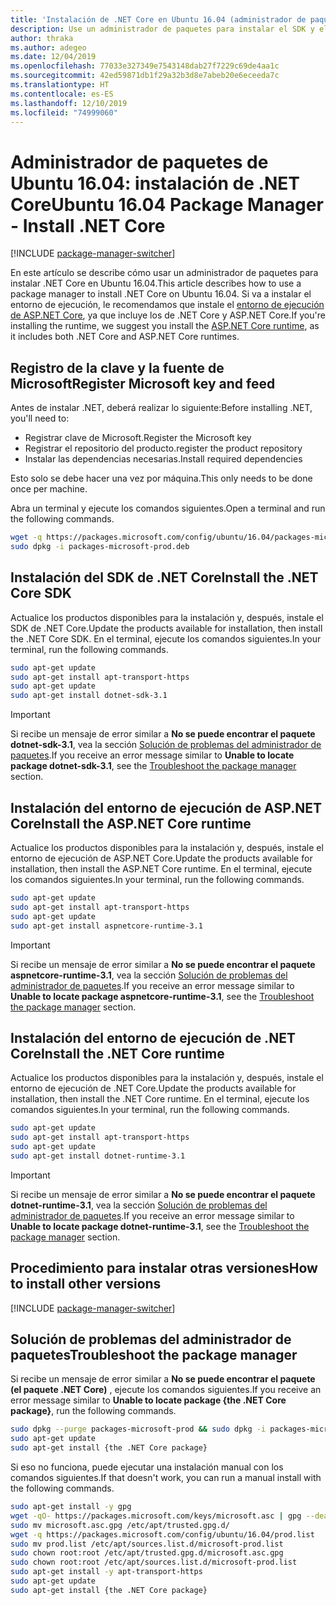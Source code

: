 ```yaml
---
title: 'Instalación de .NET Core en Ubuntu 16.04 (administrador de paquetes): .NET Core'
description: Use un administrador de paquetes para instalar el SDK y el entorno de ejecución de .NET Core en Ubuntu 16.04.
author: thraka
ms.author: adegeo
ms.date: 12/04/2019
ms.openlocfilehash: 77033e327349e7543148dab27f7229c69de4aa1c
ms.sourcegitcommit: 42ed59871db1f29a32b3d8e7abeb20e6eceeda7c
ms.translationtype: HT
ms.contentlocale: es-ES
ms.lasthandoff: 12/10/2019
ms.locfileid: "74999060"
---
```

# <a name="ubuntu-1604-package-manager---install-net-core"></a><span data-ttu-id="4837b-103">Administrador de paquetes de Ubuntu 16.04: instalación de .NET Core</span><span class="sxs-lookup"><span data-stu-id="4837b-103">Ubuntu 16.04 Package Manager - Install .NET Core</span></span>

[!INCLUDE [package-manager-switcher](./includes/package-manager-switcher.md)]

<span data-ttu-id="4837b-104">En este artículo se describe cómo usar un administrador de paquetes para instalar .NET Core en Ubuntu 16.04.</span><span class="sxs-lookup"><span data-stu-id="4837b-104">This article describes how to use a package manager to install .NET Core on Ubuntu 16.04.</span></span> <span data-ttu-id="4837b-105">Si va a instalar el entorno de ejecución, le recomendamos que instale el [entorno de ejecución de ASP.NET Core](#install-the-aspnet-core-runtime), ya que incluye los de .NET Core y ASP.NET Core.</span><span class="sxs-lookup"><span data-stu-id="4837b-105">If you're installing the runtime, we suggest you install the [ASP.NET Core runtime](#install-the-aspnet-core-runtime), as it includes both .NET Core and ASP.NET Core runtimes.</span></span>

## <a name="register-microsoft-key-and-feed"></a><span data-ttu-id="4837b-106">Registro de la clave y la fuente de Microsoft</span><span class="sxs-lookup"><span data-stu-id="4837b-106">Register Microsoft key and feed</span></span>

<span data-ttu-id="4837b-107">Antes de instalar .NET, deberá realizar lo siguiente:</span><span class="sxs-lookup"><span data-stu-id="4837b-107">Before installing .NET, you'll need to:</span></span>

- <span data-ttu-id="4837b-108">Registrar clave de Microsoft.</span><span class="sxs-lookup"><span data-stu-id="4837b-108">Register the Microsoft key</span></span>
- <span data-ttu-id="4837b-109">Registrar el repositorio del producto.</span><span class="sxs-lookup"><span data-stu-id="4837b-109">register the product repository</span></span>
- <span data-ttu-id="4837b-110">Instalar las dependencias necesarias.</span><span class="sxs-lookup"><span data-stu-id="4837b-110">Install required dependencies</span></span>

<span data-ttu-id="4837b-111">Esto solo se debe hacer una vez por máquina.</span><span class="sxs-lookup"><span data-stu-id="4837b-111">This only needs to be done once per machine.</span></span>

<span data-ttu-id="4837b-112">Abra un terminal y ejecute los comandos siguientes.</span><span class="sxs-lookup"><span data-stu-id="4837b-112">Open a terminal and run the following commands.</span></span>

```bash
wget -q https://packages.microsoft.com/config/ubuntu/16.04/packages-microsoft-prod.deb -O packages-microsoft-prod.deb
sudo dpkg -i packages-microsoft-prod.deb
```

## <a name="install-the-net-core-sdk"></a><span data-ttu-id="4837b-113">Instalación del SDK de .NET Core</span><span class="sxs-lookup"><span data-stu-id="4837b-113">Install the .NET Core SDK</span></span>

<span data-ttu-id="4837b-114">Actualice los productos disponibles para la instalación y, después, instale el SDK de .NET Core.</span><span class="sxs-lookup"><span data-stu-id="4837b-114">Update the products available for installation, then install the .NET Core SDK.</span></span> <span data-ttu-id="4837b-115">En el terminal, ejecute los comandos siguientes.</span><span class="sxs-lookup"><span data-stu-id="4837b-115">In your terminal, run the following commands.</span></span>

```bash
sudo apt-get update
sudo apt-get install apt-transport-https
sudo apt-get update
sudo apt-get install dotnet-sdk-3.1
```

> [!IMPORTANT]
> <span data-ttu-id="4837b-116">Si recibe un mensaje de error similar a **No se puede encontrar el paquete dotnet-sdk-3.1**, vea la sección [Solución de problemas del administrador de paquetes](#troubleshoot-the-package-manager).</span><span class="sxs-lookup"><span data-stu-id="4837b-116">If you receive an error message similar to **Unable to locate package dotnet-sdk-3.1**, see the [Troubleshoot the package manager](#troubleshoot-the-package-manager) section.</span></span>

## <a name="install-the-aspnet-core-runtime"></a><span data-ttu-id="4837b-117">Instalación del entorno de ejecución de ASP.NET Core</span><span class="sxs-lookup"><span data-stu-id="4837b-117">Install the ASP.NET Core runtime</span></span>

<span data-ttu-id="4837b-118">Actualice los productos disponibles para la instalación y, después, instale el entorno de ejecución de ASP.NET Core.</span><span class="sxs-lookup"><span data-stu-id="4837b-118">Update the products available for installation, then install the ASP.NET Core runtime.</span></span> <span data-ttu-id="4837b-119">En el terminal, ejecute los comandos siguientes.</span><span class="sxs-lookup"><span data-stu-id="4837b-119">In your terminal, run the following commands.</span></span>

```bash
sudo apt-get update
sudo apt-get install apt-transport-https
sudo apt-get update
sudo apt-get install aspnetcore-runtime-3.1
```

> [!IMPORTANT]
> <span data-ttu-id="4837b-120">Si recibe un mensaje de error similar a **No se puede encontrar el paquete aspnetcore-runtime-3.1**, vea la sección [Solución de problemas del administrador de paquetes](#troubleshoot-the-package-manager).</span><span class="sxs-lookup"><span data-stu-id="4837b-120">If you receive an error message similar to **Unable to locate package aspnetcore-runtime-3.1**, see the [Troubleshoot the package manager](#troubleshoot-the-package-manager) section.</span></span>

## <a name="install-the-net-core-runtime"></a><span data-ttu-id="4837b-121">Instalación del entorno de ejecución de .NET Core</span><span class="sxs-lookup"><span data-stu-id="4837b-121">Install the .NET Core runtime</span></span>

<span data-ttu-id="4837b-122">Actualice los productos disponibles para la instalación y, después, instale el entorno de ejecución de .NET Core.</span><span class="sxs-lookup"><span data-stu-id="4837b-122">Update the products available for installation, then install the .NET Core runtime.</span></span> <span data-ttu-id="4837b-123">En el terminal, ejecute los comandos siguientes.</span><span class="sxs-lookup"><span data-stu-id="4837b-123">In your terminal, run the following commands.</span></span>

```bash
sudo apt-get update
sudo apt-get install apt-transport-https
sudo apt-get update
sudo apt-get install dotnet-runtime-3.1
```

> [!IMPORTANT]
> <span data-ttu-id="4837b-124">Si recibe un mensaje de error similar a **No se puede encontrar el paquete dotnet-runtime-3.1**, vea la sección [Solución de problemas del administrador de paquetes](#troubleshoot-the-package-manager).</span><span class="sxs-lookup"><span data-stu-id="4837b-124">If you receive an error message similar to **Unable to locate package dotnet-runtime-3.1**, see the [Troubleshoot the package manager](#troubleshoot-the-package-manager) section.</span></span>

## <a name="how-to-install-other-versions"></a><span data-ttu-id="4837b-125">Procedimiento para instalar otras versiones</span><span class="sxs-lookup"><span data-stu-id="4837b-125">How to install other versions</span></span>

[!INCLUDE [package-manager-switcher](./includes/package-manager-heading-hack-pkgname.md)]

## <a name="troubleshoot-the-package-manager"></a><span data-ttu-id="4837b-126">Solución de problemas del administrador de paquetes</span><span class="sxs-lookup"><span data-stu-id="4837b-126">Troubleshoot the package manager</span></span>

<span data-ttu-id="4837b-127">Si recibe un mensaje de error similar a **No se puede encontrar el paquete (el paquete .NET Core)** , ejecute los comandos siguientes.</span><span class="sxs-lookup"><span data-stu-id="4837b-127">If you receive an error message similar to **Unable to locate package {the .NET Core package}**, run the following commands.</span></span>

```bash
sudo dpkg --purge packages-microsoft-prod && sudo dpkg -i packages-microsoft-prod.deb
sudo apt-get update
sudo apt-get install {the .NET Core package}
```

<span data-ttu-id="4837b-128">Si eso no funciona, puede ejecutar una instalación manual con los comandos siguientes.</span><span class="sxs-lookup"><span data-stu-id="4837b-128">If that doesn't work, you can run a manual install with the following commands.</span></span>

```bash
sudo apt-get install -y gpg
wget -qO- https://packages.microsoft.com/keys/microsoft.asc | gpg --dearmor -o microsoft.asc.gpg
sudo mv microsoft.asc.gpg /etc/apt/trusted.gpg.d/
wget -q https://packages.microsoft.com/config/ubuntu/16.04/prod.list
sudo mv prod.list /etc/apt/sources.list.d/microsoft-prod.list
sudo chown root:root /etc/apt/trusted.gpg.d/microsoft.asc.gpg
sudo chown root:root /etc/apt/sources.list.d/microsoft-prod.list
sudo apt-get install -y apt-transport-https
sudo apt-get update
sudo apt-get install {the .NET Core package}
```
